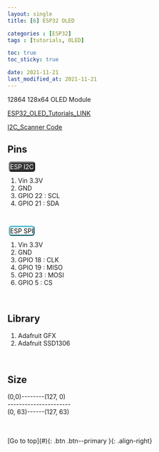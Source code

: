 ```yaml
---
layout: single
title: [6] ESP32 OLED

categories : [ESP32]
tags : [tutorials, OLED]

toc: true
toc_sticky: true

date: 2021-11-21
last_modified_at: 2021-11-21
---
```


12864 128x64 OLED Module

[ESP32_OLED_Tutorials_LINK](https://randomnerdtutorials.com/esp32-ssd1306-oled-display-arduino-ide/)
<br>

[I2C_Scanner Code](https://raw.githubusercontent.com/RuiSantosdotme/Random-Nerd-Tutorials/master/Projects/LCD_I2C/I2C_Scanner.ino)

## Pins
<span style="color:white; width:14px; height:6px; margin:3px; padding2px; border: outset #747474; border-radius:6px; background:#353535">ESP I2C</span>
1. Vin 3.3V  
2. GND  
3. GPIO 22 : SCL  
4. GPIO 21 : SDA  

<br>

<span style="color:black; width:14px; height:6px; margin:3px; padding2px; border: outset #4ABFD3; border-radius:6px; background:white">ESP SPI</span>
1. Vin 3.3V
2. GND
3. GPIO 18 : CLK
4. GPIO 19 : MISO
5. GPIO 23 : MOSI
6. GPIO 5  : CS

<br>

## Library
1. Adafruit GFX
2. Adafruit SSD1306

<br>

## Size

(0,0)--------(127, 0)  
\----------------------  
(0, 63)------(127, 63)  
<br>



<br>
[Go to top](#){: .btn .btn--primary }{: .align-right}